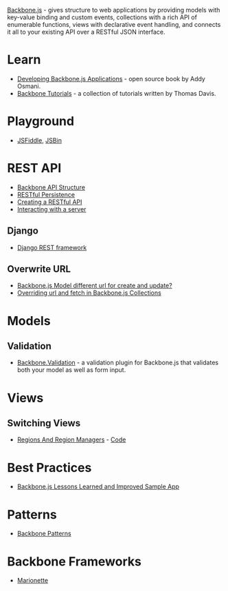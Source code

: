 [Backbone.js](http://backbonejs.org/) - gives structure to web applications by providing models with key-value binding and custom events, collections with a rich API of enumerable functions, views with declarative event handling, and connects it all to your existing API over a RESTful JSON interface.

# Learn
* [Developing Backbone.js Applications](http://addyosmani.github.io/backbone-fundamentals/) - open source book by Addy Osmani.
* [Backbone Tutorials](http://backbonetutorials.com/) - a collection of tutorials written by Thomas Davis.

# Playground
* [JSFiddle](http://jsfiddle.net/jnf8B/), [JSBin](http://jsbin.com/iwiwox/922/edit)

# REST API

* [Backbone API Structure](http://addyosmani.github.io/backbone-fundamentals/#creating-the-back-end)
* [RESTful Persistence](http://addyosmani.github.io/backbone-fundamentals/#restful-persistence)
* [Creating a RESTful API](http://addyosmani.github.io/backbone-fundamentals/#creating-the-back-end)
* [Interacting with a server](http://addyosmani.github.io/backbone-fundamentals/#talking-to-the-server)

## Django

* [Django REST framework](http://www.django-rest-framework.org/)

## Overwrite URL

* [Backbone.js Model different url for create and update?](http://stackoverflow.com/a/8733071/2510374)
* [Overriding url and fetch in Backbone.js Collections](http://japhr.blogspot.de/2011/10/overriding-url-and-fetch-in-backbonejs.html)

# Models

## Validation

* [Backbone.Validation](https://github.com/thedersen/backbone.validation) - a validation plugin for Backbone.js that validates both your model as well as form input.

# Views

## Switching Views
* [Regions And Region Managers](http://lostechies.com/derickbailey/2011/12/12/composite-js-apps-regions-and-region-managers/) - [Code](https://gist.github.com/derickbailey/1468250)

# Best Practices
* [Backbone.js Lessons Learned and Improved Sample App](http://coenraets.org/blog/2012/01/backbone-js-lessons-learned-and-improved-sample-app/)

# Patterns
* [Backbone Patterns](http://ricostacruz.com/backbone-patterns/)

# Backbone Frameworks

* [Marionette](Marionette.md)

